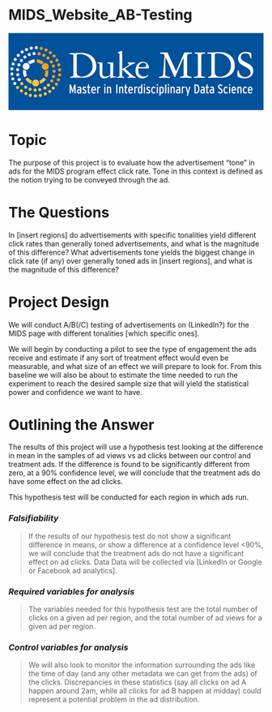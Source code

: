 # MIDS_Website_AB-Testing

![         ](MIDS_Logo.png)

# Topic
The purpose of this project is to evaluate how the advertisement “tone” in ads for the MIDS program effect click rate. Tone in this context is defined as the notion trying to be conveyed through the ad.

# The Questions
In [insert regions] do advertisements with specific tonalities yield different click rates than generally toned advertisements, and what is the magnitude of this difference?
What advertisements tone yields the biggest change in click rate (if any) over generally toned ads in [insert regions], and what is the magnitude of this difference?

# Project Design

We will conduct A/B(/C) testing of advertisements on (LinkedIn?) for the MIDS page with different tonalities [which specific ones]. 

We will begin by conducting a pilot to see the type of engagement the ads receive and estimate if any sort of treatment effect would even be measurable, and what size of an effect we will prepare to look for. From this baseline we will also be about to estimate the time needed to run the experiment to reach the desired sample size that will yield the statistical power and confidence we want to have. 

# Outlining the Answer
The results of this project will use a hypothesis test looking at the difference in mean in the samples of ad views vs ad clicks between our control and treatment ads. If the difference is found to be significantly different from zero, at a 90% confidence level, we will conclude that the treatment ads do have some effect on the ad clicks. 

This hypothesis test will be conducted for each region in which ads run.

### *Falsifiability* 
> If the results of our hypothesis test do not show a significant difference in means, or show a difference at a confidence level <90%, we will conclude that the treatment ads do not have a significant effect on ad clicks.
Data
Data will be collected via [LinkedIn or Google or Facebook ad analytics].

### *Required variables for analysis*
> The variables needed for this hypothesis test are the total number of clicks on a given ad per region, and the total number of ad views for a given ad per region.

### *Control variables for analysis*
> We will also look to monitor the information surrounding the ads like the time of day (and any other metadata we can get from the ads) of the clicks. Discrepancies in these statistics (say all clicks on ad A happen around 2am, while all clicks for ad B happen at midday) could represent a potential problem in the ad distribution.


